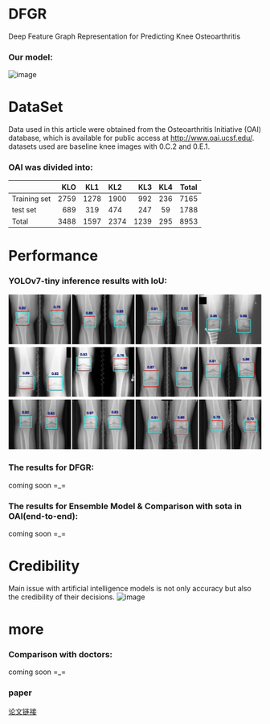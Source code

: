 <!--# Information
 ![Info](https://github-stats.ubrong.com/api?username=jeojava&show_icons=true) -->
# DFGR
Deep Feature Graph Representation for Predicting Knee Osteoarthritis

### Our model:
![image](pic/x.jpg)
# DataSet
Data used in this article were obtained from the Osteoarthritis Initiative (OAI) database, which is available for public access at http://www.oai.ucsf.edu/. datasets used are baseline knee images with 0.C.2 and 0.E.1.

### OAI was divided into:

|              |  KLO | KL1  | KL2  |  KL3 | KL4 | Total |
|:-------------|-----:|:----:|:-----|-----:|:---:|:-----:|
| Training set | 2759 | 1278 | 1900 |  992 | 236 | 7165  |
| test set     |  689 | 319  | 474  |  247 | 59  | 1788  |
| Total        | 3488 | 1597 | 2374 | 1239 | 295 | 8953  |

# Performance

### YOLOv7-tiny inference results with IoU:
![image](pic/yolodetect.jpg)

### The results for DFGR:
coming soon  =_=

### The results for Ensemble Model & Comparison with sota in OAI(end-to-end):
coming soon  =_=

# Credibility
Main issue with artificial intelligence models is not only accuracy but also the credibility of their decisions.
![image](pic/heatmap.jpg)
# more

### Comparison with doctors:
coming soon  =_=

### paper
[论文链接](https://ieeexplore.ieee.org/xpl/conhome/10498130/proceeding)

